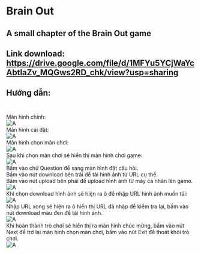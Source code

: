 # Brain Out
 ## A small chapter of the Brain Out game 
 ## Link download: https://drive.google.com/file/d/1MFYu5YCjWaYcAbtIaZv_MQGws2RD_chk/view?usp=sharing
 ## Hướng dẫn: <br> <br>
 Màn hình chính: <br>
![A](https://i.imgur.com/7dj79Sw.png)
<br>
 Màn hình cài đặt:<br>
![A](https://i.imgur.com/lugi1cO.png)
<br>
 Màn hình chọn màn chơi:<br>
![A](https://i.imgur.com/K01eSXT.png)
<br>
 Sau khi chọn màn chơi sẽ hiển thị màn hình chơi game:<br>
![A](https://i.imgur.com/AhOcOpq.png)
<br>
 Bấm vào chữ Question để sang màn hình đặt câu hỏi. <br>
 Bấm vào nút download bên trái để tải hình ảnh từ URL cụ thể. <br>
 Bấm vào nút upload bên phải để upload hình ảnh từ máy cá nhân lên game. <br>
![A](https://i.imgur.com/J3IuRPw.png)
<br>
 Khi chọn download hình ảnh sẽ hiện ra ô để nhập URL hình ảnh muốn tải:<br>
![A](https://i.imgur.com/TS0ykkw.png)
<br>
 Nhập URL xong sẽ hiện ra ô hiển thị URL đã nhập để kiểm tra lại, bấm vào nút download màu đen để tải hình ảnh. <br>
![A](https://i.imgur.com/Ldd1UCb.png)
<br>
 Khi hoàn thành trò chơi sẽ hiển thị ra màn hình chúc mừng, bấm vào nút Next để trở lại màn hình chọn màn chơi, bấm vào nút Exit để thoát khỏi trò chơi.<br>
![A](https://i.imgur.com/T6kBLtS.png)
